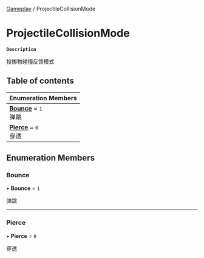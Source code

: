 [Gameplay](../modules/Gameplay.Gameplay.md) / ProjectileCollisionMode

# ProjectileCollisionMode <Badge type="tip" text="Enumeration" />

**`Description`**

投掷物碰撞反馈模式

## Table of contents

| Enumeration Members                                                               |
| :-------------------------------------------------------------------------------- |
| **[Bounce](Gameplay.Gameplay.ProjectileCollisionMode.md#bounce)** = `1` <br> 弹跳 |
| **[Pierce](Gameplay.Gameplay.ProjectileCollisionMode.md#pierce)** = `0` <br> 穿透 |

## Enumeration Members

### Bounce

• **Bounce** = `1`

弹跳

---

### Pierce

• **Pierce** = `0`

穿透

